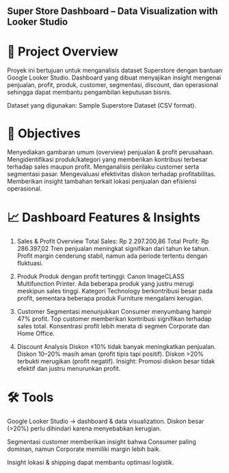 ## Super Store Dashboard – Data Visualization with Looker Studio
# 📌 Project Overview
Proyek ini bertujuan untuk menganalisis dataset Superstore dengan bantuan Google Looker Studio.
Dashboard yang dibuat menyajikan insight mengenai penjualan, profit, produk, customer, segmentasi, discount, dan operasional sehingga dapat membantu pengambilan keputusan bisnis.

Dataset yang digunakan: Sample Superstore Dataset (CSV format).

# 🎯 Objectives
Menyediakan gambaran umum (overview) penjualan & profit perusahaan.
Mengidentifikasi produk/kategori yang memberikan kontribusi terbesar terhadap sales maupun profit.
Menganalisis perilaku customer serta segmentasi pasar.
Mengevaluasi efektivitas diskon terhadap profitabilitas.
Memberikan insight tambahan terkait lokasi penjualan dan efisiensi operasional.

# 📈 Dashboard Features & Insights
1. Sales & Profit Overview
Total Sales: Rp 2.297.200,86
Total Profit: Rp 286.397,02
Tren penjualan meningkat signifikan dari tahun ke tahun.
Profit margin cenderung stabil, namun ada periode tertentu dengan fluktuasi.

2. Produk
Produk dengan profit tertinggi: Canon ImageCLASS Multifunction Printer.
Ada beberapa produk yang justru merugi meskipun sales tinggi.
Kategori Technology berkontribusi besar pada profit, sementara beberapa produk Furniture mengalami kerugian.

3. Customer
Segmentasi menunjukkan Consumer menyumbang hampir 47% profit.
Top customer memberikan kontribusi signifikan terhadap sales total.
Konsentrasi profit lebih merata di segmen Corporate dan Home Office.

4. Discount Analysis
Diskon ≤10% tidak banyak meningkatkan penjualan.
Diskon 10–20% masih aman (profit tipis tapi positif).
Diskon >20% terbukti merugikan (profit negatif).
Insight: Promosi diskon besar tidak efektif dan justru menurunkan profit.

# 🛠️ Tools 
Google Looker Studio → dashboard & data visualization.
Diskon besar (>20%) perlu dihindari karena menyebabkan kerugian.

Segmentasi customer memberikan insight bahwa Consumer paling dominan, namun Corporate memiliki margin lebih baik.

Insight lokasi & shipping dapat membantu optimasi logistik.
